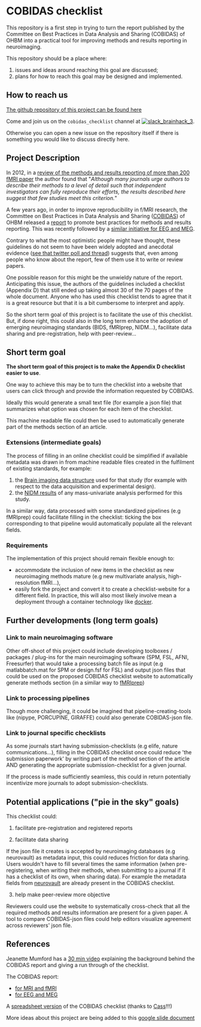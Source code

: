 # COBIDAS checklist

This repository is a first step in trying to turn the report published by the Committee on Best Practices in Data Analysis and Sharing (COBIDAS) of OHBM into a practical tool for improving methods and results reporting in neuroimaging.

This repository should be a place where:
1. issues and ideas around reaching this goal are discussed;
2. plans for how to reach this goal may be designed and implemented.


## How to reach us

[The github repository of this project can be found here](https://github.com/Remi-Gau/COBIDAS_chckls)

Come and join us on the `cobidas_checklist` channel at [![slack_brainhack_3](https://user-images.githubusercontent.com/6297454/47951457-5b37b780-df61-11e8-9d77-7b5a4c7af875.png)](https://brainhack-slack-invite.herokuapp.com/).

Otherwise you can open a new issue on the repository itself if there is something you would like to discuss directly here.


## Project Description

In 2012, in a [review of the methods and results reporting of more than 200 fMRI paper](https://www.ncbi.nlm.nih.gov/pubmed/22796459) the author found that "_Although many journals urge authors to describe their methods to a level of detail such that independent investigators can fully reproduce their efforts, the results described here suggest that few studies meet this criterion._"

A few years ago, in order to improve reproducibility in f/MRI research, the Committee on Best Practices in Data Analysis and Sharing ([COBIDAS](https://www.humanbrainmapping.org/i4a/pages/index.cfm?pageid=3728)) of OHBM released a [report](https://www.biorxiv.org/content/10.1101/054262v2) to promote best practices for methods and results reporting. This was recently followed by a [similar initiative for EEG and MEG](https://osf.io/a8dhx/).

Contrary to what the most optimistic people might have thought, these guidelines do not seem to have been widely adopted and anecdotal evidence ([see that twitter poll and thread](https://treeverse.app/view/Xf3jfvIZ)) suggests that, even among people who know about the report, few of them use it to write or review papers.

One possible reason for this might be the unwieldy nature of the report. Anticipating this issue, the authors of the guidelines included a checklist (Appendix D) that still ended up taking almost 30 of the 70 pages of the whole document. Anyone who has used this checklist tends to agree that it is a great resource but that it is a bit cumbersome to interpret and apply.

So the short term goal of this project is to facilitate the use of this checklist. But, if done right, this could also in the long term enhance the adoption of emerging neuroimaging standards (BIDS, fMRIprep, NIDM...), facilitate data sharing and pre-registration, help with peer-review...


## Short term goal

**The short term goal of this project is to make the Appendix D checklist easier to use**.

One way to achieve this may be to turn the checklist into a website that users can click through and provide the information requested by COBIDAS.

Ideally this would generate a small text file (for example a json file) that summarizes what option was chosen for each item of the checklist.

This machine readable file could then be used to automatically generate part of the methods section of an article.

### Extensions (intermediate goals)

The process of filling in an online checklist could be simplified if available metadata was drawn in from machine readable files created in the fulfilment of existing standards, for example:
1. the [Brain imaging data structure](http://bids.neuroimaging.io/)  used for that study (for example with respect to the data acquisition and experimental design).
2. the [NIDM results](http://nidm.nidash.org/specs/nidm-results_130.html) of any mass-univariate analysis performed for this study.

In a similar way, data processed with some standardized pipelines (e.g fMRIprep) could facilitate filling in the checklist: ticking the box corresponding to that pipeline would automatically populate all the relevant fields.

### Requirements

The implementation of this project should remain flexible enough to:
- accommodate the inclusion of new items in the checklist as new neuroimaging methods mature (e.g new multivariate analysis, high-resolution fMRI...),
- easily fork the project and convert it to create a checklist-website for a different field. In practice, this will also most likely involve mean a deployment through a container technology like [docker](https://github.com/ohbm/hackathon2019/blob/master/Tutorial_Resources.md#containers).


## Further developments (long term goals)

### Link to main neuroimaging software

Other off-shoot of this project could include developing toolboxes / packages / plug-ins for the main neuroimaging software (SPM, FSL, AFNI, Freesurfer) that would take a processing batch file as input (e.g matlabbatch.mat for SPM or design.fsf for FSL) and output json files that could be used on the proposed COBIDAS checklist website to automatically generate methods section (in a similar way to [fMRIprep](https://fmriprep.readthedocs.io/en/stable/citing.html))

### Link to processing pipelines

Though more challenging, it could be imagined that pipeline-creating-tools like (nipype, PORCUPINE, GIRAFFE) could also generate COBIDAS-json file.

### Link to journal specific checklists
As some journals start having submission-checklists (e.g elife, nature communications...), filling in the COBIDAS checklist once could reduce 'the submission paperwork' by writing part of the method section of the article AND generating the appropriate submission-checklist for a given journal.

If the process is made sufficiently seamless, this could in return potentially incentivize more journals to adopt submission-checklists.


## Potential applications ("pie in the sky" goals)

This checklist could:

1. facilitate pre-registration and registered reports

2. facilitate data sharing

If the json file it creates is accepted by neuroimaging databases (e.g neurovault) as metadata input, this could reduces friction for data sharing. Users wouldn't have to fill several times the same information (when pre-registering, when writing their methods, when submitting to a journal if it has a checklist of its own, when sharing data). For example the metadata fields from [neurovault](https://github.com/NeuroVault/NeuroVault/blob/master/scripts/metadata_neurovault.csv) are already present in the COBIDAS checklist.

3. help make peer-review more objective

Reviewers could use the website to systematically cross-check that all the required methods and results information are present for a given paper. A tool to compare COBIDAS-json files could help editors visualize agreement across reviewers' json file.


## References

Jeanette Mumford has a [30 min video](https://www.youtube.com/watch?v=bsM4KowO5Vc&t=175s) explaining the background behind the COBIDAS report and giving a run through of the checklist.

The COBIDAS report:
- [for MRI and fMRI](https://www.biorxiv.org/content/10.1101/054262v2)
- [for EEG and MEG](https://osf.io/a8dhx/)

A [spreadsheet version](https://osf.io/qkb9t/) of the COBIDAS checklist (thanks to [Cass](https://github.com/cassgvp)!!!)

More ideas about this project are being added to this [google slide document](https://docs.google.com/presentation/d/17VOSLJQq6NpkCOFPR4iyEJngamugIqAfNBru0ohJbMo/edit?usp=sharing)

